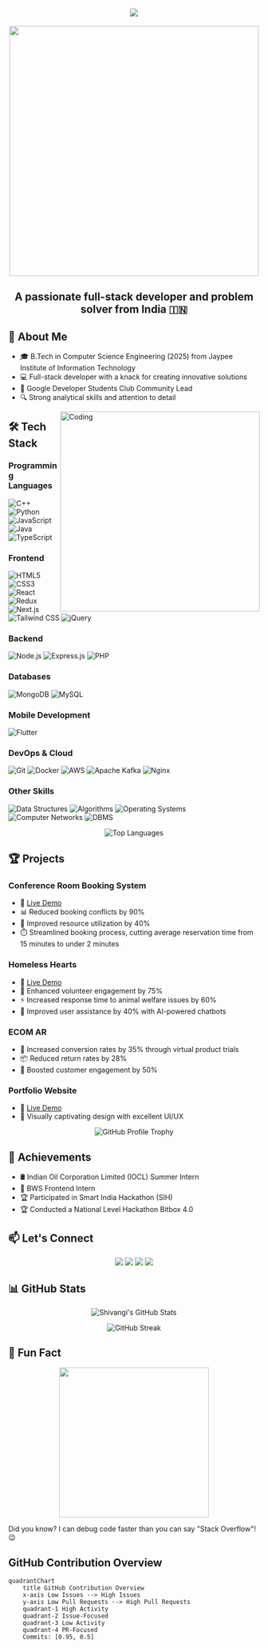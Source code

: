 <h1 align="center">
  <img src="https://readme-typing-svg.herokuapp.com/?lines=Hello,+World!;I'm+Shivangi+Suyash;Welcome+to+my+profile!&center=true&size=30">
</h1>

<p align="center">
  <img src="https://media.giphy.com/media/L8K62iTDkzGX6/giphy.gif" width="500">
</p>

<h2 align="center">A passionate full-stack developer and problem solver from India 🇮🇳</h2>

## 🚀 About Me

- 🎓 B.Tech in Computer Science Engineering (2025) from Jaypee Institute of Information Technology
- 💻 Full-stack developer with a knack for creating innovative solutions
- 🌟 Google Developer Students Club Community Lead
- 🔍 Strong analytical skills and attention to detail

<img align="right" alt="Coding" width="400" src="https://media.giphy.com/media/hpXdHPfFI5wTABdDx9/giphy.gif">

## 🛠️ Tech Stack

### Programming Languages
![C++](https://img.shields.io/badge/-C++-00599C?style=flat-square&logo=c%2B%2B)
![Python](https://img.shields.io/badge/-Python-3776AB?style=flat-square&logo=python&logoColor=white)
![JavaScript](https://img.shields.io/badge/-JavaScript-F7DF1E?style=flat-square&logo=javascript&logoColor=black)
![Java](https://img.shields.io/badge/-Java-007396?style=flat-square&logo=java)
![TypeScript](https://img.shields.io/badge/-TypeScript-3178C6?style=flat-square&logo=typescript&logoColor=white)

### Frontend
![HTML5](https://img.shields.io/badge/-HTML5-E34F26?style=flat-square&logo=html5&logoColor=white)
![CSS3](https://img.shields.io/badge/-CSS3-1572B6?style=flat-square&logo=css3)
![React](https://img.shields.io/badge/-React-61DAFB?style=flat-square&logo=react&logoColor=black)
![Redux](https://img.shields.io/badge/-Redux-764ABC?style=flat-square&logo=redux)
![Next.js](https://img.shields.io/badge/-Next.js-000000?style=flat-square&logo=next.js)
![Tailwind CSS](https://img.shields.io/badge/-Tailwind_CSS-38B2AC?style=flat-square&logo=tailwind-css&logoColor=white)
![jQuery](https://img.shields.io/badge/-jQuery-0769AD?style=flat-square&logo=jquery&logoColor=white)

### Backend
![Node.js](https://img.shields.io/badge/-Node.js-339933?style=flat-square&logo=node.js&logoColor=white)
![Express.js](https://img.shields.io/badge/-Express.js-000000?style=flat-square&logo=express)
![PHP](https://img.shields.io/badge/-PHP-777BB4?style=flat-square&logo=php&logoColor=white)

### Databases
![MongoDB](https://img.shields.io/badge/-MongoDB-47A248?style=flat-square&logo=mongodb&logoColor=white)
![MySQL](https://img.shields.io/badge/-MySQL-4479A1?style=flat-square&logo=mysql&logoColor=white)

### Mobile Development
![Flutter](https://img.shields.io/badge/-Flutter-02569B?style=flat-square&logo=flutter)

### DevOps & Cloud
![Git](https://img.shields.io/badge/-Git-F05032?style=flat-square&logo=git&logoColor=white)
![Docker](https://img.shields.io/badge/-Docker-2496ED?style=flat-square&logo=docker&logoColor=white)
![AWS](https://img.shields.io/badge/-AWS-232F3E?style=flat-square&logo=amazon-aws)
![Apache Kafka](https://img.shields.io/badge/-Apache_Kafka-231F20?style=flat-square&logo=apache-kafka)
![Nginx](https://img.shields.io/badge/-Nginx-009639?style=flat-square&logo=nginx)

### Other Skills
![Data Structures](https://img.shields.io/badge/-Data_Structures-FFA116?style=flat-square&logo=leetcode&logoColor=white)
![Algorithms](https://img.shields.io/badge/-Algorithms-00BCB4?style=flat-square&logo=thealgorithms&logoColor=white)
![Operating Systems](https://img.shields.io/badge/-Operating_Systems-FCC624?style=flat-square&logo=linux&logoColor=black)
![Computer Networks](https://img.shields.io/badge/-Computer_Networks-0078D4?style=flat-square&logo=cisco&logoColor=white)
![DBMS](https://img.shields.io/badge/-DBMS-4479A1?style=flat-square&logo=mysql&logoColor=white)

<p align="center">
  <img src="https://github-readme-stats.vercel.app/api/top-langs/?username=Shivangi10-10&layout=compact&theme=radical" alt="Top Languages">
</p>

## 🏆 Projects

### Conference Room Booking System
- 🔗 [Live Demo](https://final-project-seven-orcin.vercel.app/)
- 📊 Reduced booking conflicts by 90%
- 🚀 Improved resource utilization by 40%
- ⏱️ Streamlined booking process, cutting average reservation time from 15 minutes to under 2 minutes

### Homeless Hearts
- 🔗 [Live Demo](https://homeless-hearts-final.vercel.app/)
- 🐾 Enhanced volunteer engagement by 75%
- ⚡ Increased response time to animal welfare issues by 60%
- 🤖 Improved user assistance by 40% with AI-powered chatbots

### ECOM AR
- 📱 Increased conversion rates by 35% through virtual product trials
- 📦 Reduced return rates by 28%
- 🎯 Boosted customer engagement by 50%

### Portfolio Website
- 🔗 [Live Demo](https://shivangi-ivory.vercel.app/)
- 🎨 Visually captivating design with excellent UI/UX

<p align="center">
  <img src="https://github-profile-trophy.vercel.app/?username=Shivangi10-10&theme=dracula&column=7" alt="GitHub Profile Trophy">
</p>

## 🏅 Achievements

- 🛢️ Indian Oil Corporation Limited (IOCL) Summer Intern
- 💼 BWS Frontend Intern
- 🏆 Participated in Smart India Hackathon (SIH)
- 🏆 Conducted a National Level Hackathon Bitbox 4.0

## 📫 Let's Connect

<p align="center">
  <a href="https://www.linkedin.com/in/shivangi-suyash-05a484259/"><img src="https://img.shields.io/badge/-LinkedIn-0077B5?style=for-the-badge&logo=linkedin&logoColor=white"/></a>
  <a href="https://github.com/Shivangi10-10"><img src="https://img.shields.io/badge/-GitHub-181717?style=for-the-badge&logo=github"/></a>
  <a href="https://shivangi-ivory.vercel.app/"><img src="https://img.shields.io/badge/-Portfolio-000000?style=for-the-badge&logo=vercel&logoColor=white"/></a>
  <a href="mailto:shivangisuyash8@gmail.com"><img src="https://img.shields.io/badge/-Email-D14836?style=for-the-badge&logo=gmail&logoColor=white"/></a>
</p>

## 📊 GitHub Stats

<p align="center">
  <img src="https://github-readme-stats.vercel.app/api?username=Shivangi10-10&show_icons=true&theme=radical" alt="Shivangi's GitHub Stats">
</p>

<p align="center">
  <img src="https://github-readme-streak-stats.herokuapp.com/?user=Shivangi10-10&theme=radical" alt="GitHub Streak">
</p>




## 🎯 Fun Fact

<p align="center">
  <img src="https://media.giphy.com/media/ZVik7pBtu9dNS/giphy.gif" width="300">
</p>

Did you know? I can debug code faster than you can say "Stack Overflow"! 😉



## GitHub Contribution Overview

```mermaid
quadrantChart
    title GitHub Contribution Overview
    x-axis Low Issues --> High Issues
    y-axis Low Pull Requests --> High Pull Requests
    quadrant-1 High Activity
    quadrant-2 Issue-Focused
    quadrant-3 Low Activity
    quadrant-4 PR-Focused
    Commits: [0.95, 0.5]
